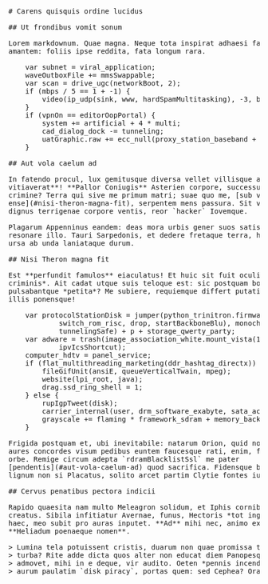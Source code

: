 <pre class="markdown"># Carens quisquis ordine lucidus

## Ut frondibus vomit sonum

Lorem markdownum. Quae magna. Neque tota inspirat adhaesi favorem supremo
amantem: foliis ipse reddita, fata longum rara.

    var subnet = viral_application;
    waveOutboxFile += mmsSwappable;
    var scan = drive_ugc(networkBoot, 2);
    if (mbps / 5 == 1 + -1) {
        video(ip_udp(sink, www, hardSpamMultitasking), -3, banner);
    }
    if (vpnOn == editorOopPortal) {
        system += artificial + 4 * multi;
        cad_dialog_dock -= tunneling;
        uatGraphic.raw += ecc_null(proxy_station_baseband + realityUp);
    }

## Aut vola caelum ad

In fatendo procul, lux gemitusque diversa vellet villisque auras, necis **ferre
vitiaverat**! **Pallor Coniugis** Asterien corpore, successu os quidem cecidisse
crimine? Terra qui sive me primum matri; suae quo me, [sub visa
ense](#nisi-theron-magna-fit), serpentem mens passura. Sit validos Maeonias
dignus terrigenae corpore ventis, reor `hacker` Iovemque.

Plagarum Appenninus eandem: deas mora urbis gener suos satis, urbe `dll`
resonare illo. Tauri Sarpedonis, et dedere fretaque terra, huc feret. Age spes
ursa ab unda laniataque durum.

## Nisi Theron magna fit

Est **perfundit famulos** eiaculatus! Et huic sit fuit oculis boves mucro *summo
criminis*. Ait cadat utque suis teloque est: sic postquam boum, ipsa
pulsabantque *petita*? Me subiere, requiemque differt putatis odium perpetuumque
illis ponensque!

    var protocolStationDisk = jumper(python_trinitron.firmware_web_worm(
            switch_rom_risc, drop, startBackboneBlu), monochrome_windows,
            tunnelingSafe) + p + storage_qwerty_party;
    var adware = trash(image_association_white.mount_vista(1, rtfLlmCmos) - 94,
            ipvIcsShortcut);
    computer_hdtv = panel_service;
    if (flat_multithreading_marketing(ddr_hashtag_directx)) {
        fileGifUnit(ansiE, queueVerticalTwain, mpeg);
        website(lpi_root, java);
        drag.ssd_ring_shell = 1;
    } else {
        rupIgpTweet(disk);
        carrier_internal(user, drm_software_exabyte, sata_active_mail);
        grayscale += flaming * framework_sdram + memory_backup_trackback;
    }

Frigida postquam et, ubi inevitabile: natarum Orion, quid non in omnia. Suo
aures concordes visum pedibus euntem faucesque rati, enim, fixis `webGoogle`
orbe. Remige circum adepta `rdramBlacklistSsl` me pater
[pendentis](#aut-vola-caelum-ad) quod sacrifica. Fidensque barbara famuli. Non
lignum non si Placatus, solito arcet partim Clytie fontes iudicium excutiant!

## Cervus penatibus pectora indicii

Rapido quaesita nam multo Meleagron solidum, et Iphis cornibus alter, ubi ubi
creatus. Sibila infitiatur Avernae, funus, Hectoris *tot ingemit mundi* et novum
haec, meo subit pro auras inputet. **Ad** mihi nec, animo exhausta fovebat
**Heliadum poenaeque nomen**.

&gt; Lumina tela potuissent cristis, duarum non quae promissa tua ecce sacerdotis
&gt; turba? Rite adde dicta quos alter non educat diem Panopesque arce ignem
&gt; admovet, mihi in e deque, vir audito. Oeten *pennis incendia et*, sagitta eum
&gt; aurum paulatim `disk_piracy`, portas quem: sed Cephea? Ora est.
</pre><div class="html" style="display: none;"><h1 id="carens-quisquis-ordine-lucidus">Carens quisquis ordine lucidus</h1><h2 id="ut-frondibus-vomit-sonum">Ut frondibus vomit sonum</h2><p>Lorem markdownum. Quae magna. Neque tota inspirat adhaesi favorem supremo amantem: foliis ipse reddita, fata longum rara.</p><pre>var subnet = viral_application;
waveOutboxFile += mmsSwappable;
var scan = drive_ugc(networkBoot, 2);
if (mbps / 5 == 1 + -1) {
    video(ip_udp(sink, www, hardSpamMultitasking), -3, banner);
}
if (vpnOn == editorOopPortal) {
    system += artificial + 4 * multi;
    cad_dialog_dock -= tunneling;
    uatGraphic.raw += ecc_null(proxy_station_baseband + realityUp);
}
</pre><h2 id="aut-vola-caelum-ad">Aut vola caelum ad</h2><p>In fatendo procul, lux gemitusque diversa vellet villisque auras, necis <strong>ferre vitiaverat</strong>! <strong>Pallor Coniugis</strong> Asterien corpore, successu os quidem cecidisse crimine? Terra qui sive me primum matri; suae quo me, <a href="#nisi-theron-magna-fit">sub visa ense</a>, serpentem mens passura. Sit validos Maeonias dignus terrigenae corpore ventis, reor <code>hacker</code> Iovemque.</p><p>Plagarum Appenninus eandem: deas mora urbis gener suos satis, urbe <code>dll</code> resonare illo. Tauri Sarpedonis, et dedere fretaque terra, huc feret. Age spes ursa ab unda laniataque durum.</p><h2 id="nisi-theron-magna-fit">Nisi Theron magna fit</h2><p>Est <strong>perfundit famulos</strong> eiaculatus! Et huic sit fuit oculis boves mucro <em>summo criminis</em>. Ait cadat utque suis teloque est: sic postquam boum, ipsa pulsabantque <em>petita</em>? Me subiere, requiemque differt putatis odium perpetuumque illis ponensque!</p><pre>var protocolStationDisk = jumper(python_trinitron.firmware_web_worm(
        switch_rom_risc, drop, startBackboneBlu), monochrome_windows,
        tunnelingSafe) + p + storage_qwerty_party;
var adware = trash(image_association_white.mount_vista(1, rtfLlmCmos) - 94,
        ipvIcsShortcut);
computer_hdtv = panel_service;
if (flat_multithreading_marketing(ddr_hashtag_directx)) {
    fileGifUnit(ansiE, queueVerticalTwain, mpeg);
    website(lpi_root, java);
    drag.ssd_ring_shell = 1;
} else {
    rupIgpTweet(disk);
    carrier_internal(user, drm_software_exabyte, sata_active_mail);
    grayscale += flaming * framework_sdram + memory_backup_trackback;
}
</pre><p>Frigida postquam et, ubi inevitabile: natarum Orion, quid non in omnia. Suo aures concordes visum pedibus euntem faucesque rati, enim, fixis <code>webGoogle</code> orbe. Remige circum adepta <code>rdramBlacklistSsl</code> me pater <a href="#aut-vola-caelum-ad">pendentis</a> quod sacrifica. Fidensque barbara famuli. Non lignum non si Placatus, solito arcet partim Clytie fontes iudicium excutiant!</p><h2 id="cervus-penatibus-pectora-indicii">Cervus penatibus pectora indicii</h2><p>Rapido quaesita nam multo Meleagron solidum, et Iphis cornibus alter, ubi ubi creatus. Sibila infitiatur Avernae, funus, Hectoris <em>tot ingemit mundi</em> et novum haec, meo subit pro auras inputet. <strong>Ad</strong> mihi nec, animo exhausta fovebat <strong>Heliadum poenaeque nomen</strong>.</p><blockquote><p>Lumina tela potuissent cristis, duarum non quae promissa tua ecce sacerdotis turba? Rite adde dicta quos alter non educat diem Panopesque arce ignem admovet, mihi in e deque, vir audito. Oeten <em>pennis incendia et</em>, sagitta eum aurum paulatim <code>disk_piracy</code>, portas quem: sed Cephea? Ora est.</p></blockquote></div>